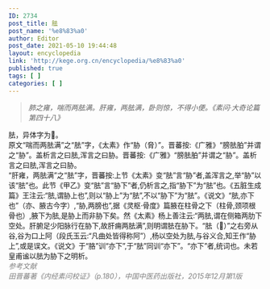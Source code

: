 ```yaml
---
ID: 2734
post_title: 胠
post_name: '%e8%83%a0'
author: Editor
post_date: 2021-05-10 19:44:48
layout: encyclopedia
link: 'http://kege.org.cn/encyclopedia/%e8%83%a0'
published: true
tags: [ ]
categories: [ ]
---
```

<blockquote><em>肺之雍，喘而两胠满。肝雍，两胠满，卧则惊，不得小便。《素问·大奇论篇第四十八》</em></blockquote>
<div>胠，异体字为𦛱。</div>
<div></div>
<div>原文“喘而两胠满”之“胠”字，《太素》作“胁（脅）”。晋蕃按:《广雅》“膀胠胉”并谓之“胁”。盖析言之曰胠,浑言之曰胁。晋蕃按:《广雅》“膀胠胉”并谓之“胁”。盖析言之曰胠,浑言之曰胁。</div>
<div></div>
<div>“肝雍，两胠满”之“胠”字，<span style="letter-spacing: -0.015em;">晋蕃按:上节《太素》变“胠”言“胁”者,盖浑言之,举“胁”以该“胠”也。此节《甲乙》变“胠”言“胁下”者,仍析言之,指“胁下”为“胠”也。《五脏生成篇》王注云:“胠,谓胁上也”,则以“胁上”为“胠”,不以“胁下”为“胠”。《说文》“胠,亦下也”（亦、腋古今字）,“胁,两膀也”,据《灵枢·骨度》篇腋在柱骨之下（柱骨,颈项根骨也）,腋下为胠,是胁上而非胁下矣。然《太素》杨上善注云:“两胠,谓在侧箱两肋下空处。肝腑足少阳脉行在胁下,故肝痈两胠满”,则明谓胠在胁下。“胠（𦛱）”之右旁从谷,谷为口上阿（段氏玉云:“凡曲处皆得称阿”）,杨以空处为胠,与谷义合,知王作“胁上”,或是误文。《说文》于“胳”训“亦下”,于“胠”同训“亦下”。“亦下”者,统词也。未若皇甫谧以胠为胁下之明析。</span></div>
<div></div>
<div><span style="color: #808080;"><em>参考文献</em></span></div>
<div><span style="color: #808080;"><em>田晋蕃著《内经素问校证》（p.180），中国中医药出版社，2015年12月第1版</em></span></div>
&nbsp;